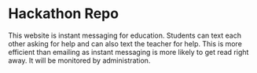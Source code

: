 # Hackathon Repo
This website is instant messaging for education. Students can text each other asking for help and can also text the teacher for help. This is more efficient than emailing as instant messaging is more likely to get read right away.
It will be monitored by administration.
